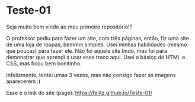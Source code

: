 # Teste-01
Seja muito bem vindo ao meu primeiro repositório!!!

O professor pediu para fazer um site, com três páginas, então, fiz uma site de uma loja de roupas, bemmm simples.
Usei minhas habilidades (mesmo que poucas) para fazer ele. Não foi aquele site lindo, mas foi para demonstrar que aprendi a usar esse treco aqui.
Usei o básico do HTML e CSS, mas ficou bem bonitinho.

Infelizmente, tentei umas 3 vezes, mas não consigo fazer as imagens aparecerem :(

Esse é o link do site (page): https://feiitz.github.io/Teste-01/
